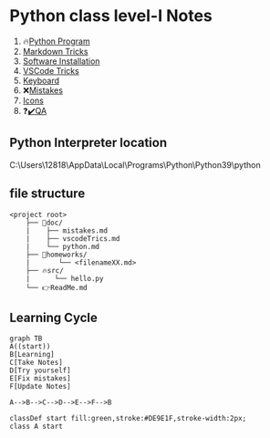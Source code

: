 # Python class level-I Notes

1. 🔥[Python Program](doc/python.md)
2. [Markdown Tricks](doc/markdownTricks.md)
3. [Software Installation](doc/pythonInstall.md)
4. [VSCode Tricks](doc/vscodeTricks.md)
5. [Keyboard](doc/keyboard.md)
6. ❌[Mistakes](doc/mistakes.md)
7. [Icons](doc/myIcons.md)
8. ❓[✔️QA](doc/questionAnswer.md)

## Python Interpreter location
C:\Users\12818\AppData\Local\Programs\Python\Python39\python

## file structure 
```output
<project root>
    ├── 📝doc/
    |    ├── mistakes.md 
    |    ├── vscodeTrics.md 
    |    └── python.md 
    ├── 🔨homeworks/
    |       └── <filenameXX.md>
    ├── 🔥src/
    |      └── hello.py 
    └── 👉ReadMe.md
```
## Learning Cycle
```mermaid
graph TB
A((start))
B[Learning]
C[Take Notes]
D[Try yourself]
E[Fix mistakes]
F[Update Notes]

A-->B-->C-->D-->E-->F-->B

classDef start fill:green,stroke:#DE9E1F,stroke-width:2px;
class A start
```

  







